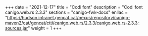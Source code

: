 +++
date        = "2021-12-17"
title       = "Codi font"
description = "Codi font canigo.web.rs 2.3.3"
sections    = "canigo-fwk-docs"
enllac		= "https://hudson.intranet.gencat.cat/nexus/repository/canigo-maven2/cat/gencat/ctti/canigo.web.rs/2.3.3/canigo.web.rs-2.3.3-sources.jar"
weight		= 1
+++
